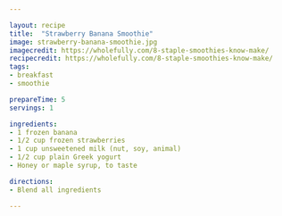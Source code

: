 ```yaml
---

layout: recipe
title:  "Strawberry Banana Smoothie"
image: strawberry-banana-smoothie.jpg
imagecredit: https://wholefully.com/8-staple-smoothies-know-make/
recipecredit: https://wholefully.com/8-staple-smoothies-know-make/
tags: 
- breakfast
- smoothie

prepareTime: 5
servings: 1

ingredients:
- 1 frozen banana
- 1/2 cup frozen strawberries
- 1 cup unsweetened milk (nut, soy, animal)
- 1/2 cup plain Greek yogurt
- Honey or maple syrup, to taste

directions:
- Blend all ingredients

---
```

